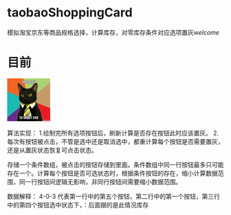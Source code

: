 # taobaoShoppingCard
模拟淘宝京东等商品规格选择，计算库存，对零库存条件对应选项置灰*welcome*

# 目前

![Alt text](/100.png)

算法实现：
1.绘制完所有选项按钮后，刷新计算是否存在按钮此时应该置灰。
2.每次有按钮被点击，不管是选中还是取消选中，都重计算每个按钮是否需要置灰，还是从置灰状态恢复可点击状态。

存储一个条件数组，被点击的按钮存储到里面。条件数组中同一行按钮最多只可能存在一个。计算每个按钮是否可选状态时，根据条件按钮的存在，缩小计算数据范围，同一行按钮间逻辑无影响，非同行按钮间需要缩小数据范围。

数据解释：
4-0-3 代表第一行中的第五个按钮，第二行中的第一个按钮，第三行中的第四个按钮选中状态下，：后面跟的是此情况库存
